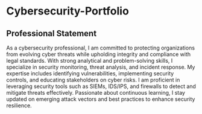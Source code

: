 # Cybersecurity-Portfolio
## Professional Statement
 As a cybersecurity professional, I am committed to protecting organizations from evolving cyber threats while upholding integrity and compliance with legal standards. With strong analytical and problem-solving skills, I specialize in security monitoring, threat analysis, and incident response. My expertise includes identifying vulnerabilities, implementing security controls, and educating stakeholders on cyber risks. I am proficient in leveraging security tools such as SIEMs, IDS/IPS, and firewalls to detect and mitigate threats effectively. Passionate about continuous learning, I stay updated on emerging attack vectors and best practices to enhance security resilience.
